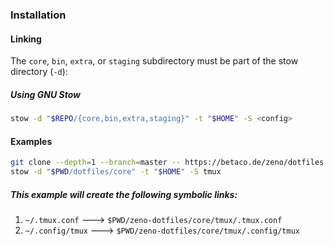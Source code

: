 ### Installation

#### Linking

The `core`, `bin`, `extra`, or `staging` subdirectory must be part of the stow directory (`-d`):

##### Using GNU Stow

```sh
stow -d "$REPO/{core,bin,extra,staging}" -t "$HOME" -S <config>
```

#### Examples

```sh
git clone --depth=1 --branch=master -- https://betaco.de/zeno/dotfiles.git dotfiles
stow -d "$PWD/dotfiles/core" -t "$HOME" -S tmux
```

##### This example will create the following symbolic links:

1. `~/.tmux.conf` 🡒 `$PWD/zeno-dotfiles/core/tmux/.tmux.conf`
2. `~/.config/tmux` 🡒 `$PWD/zeno-dotfiles/core/tmux/.config/tmux`

